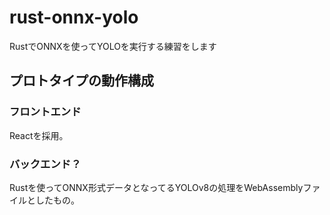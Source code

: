 # rust-onnx-yolo
RustでONNXを使ってYOLOを実行する練習をします

## プロトタイプの動作構成

### フロントエンド
Reactを採用。

### バックエンド？
Rustを使ってONNX形式データとなってるYOLOv8の処理をWebAssemblyファイルとしたもの。

